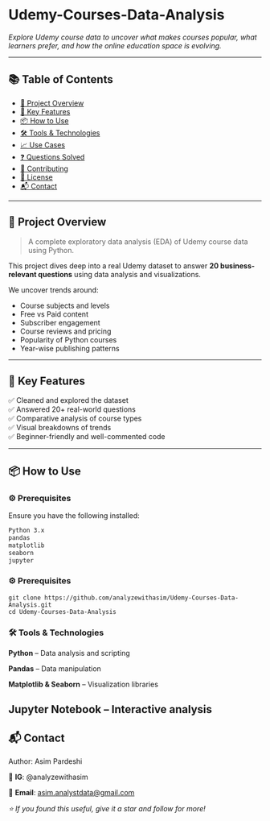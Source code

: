 # Udemy-Courses-Data-Analysis
_Explore Udemy course data to uncover what makes courses popular, what learners prefer, and how the online education space is evolving._

---

## 📚 Table of Contents

- [📌 Project Overview](#-project-overview)
- [🌟 Key Features](#-key-features)
- [📦 How to Use](#-how-to-use)
- [🛠️ Tools & Technologies](#-tools--technologies)
- [📈 Use Cases](#-use-cases)
- [❓ Questions Solved](#-questions-solved)
- [🤝 Contributing](#-contributing)
- [📄 License](#-license)
- [📬 Contact](#-contact)

---

## 📌 Project Overview

> A complete exploratory data analysis (EDA) of Udemy course data using Python.

This project dives deep into a real Udemy dataset to answer **20 business-relevant questions** using data analysis and visualizations.

We uncover trends around:
- Course subjects and levels
- Free vs Paid content
- Subscriber engagement
- Course reviews and pricing
- Popularity of Python courses
- Year-wise publishing patterns

---

## 🌟 Key Features

✅ Cleaned and explored the dataset  
✅ Answered 20+ real-world questions  
✅ Comparative analysis of course types  
✅ Visual breakdowns of trends  
✅ Beginner-friendly and well-commented code

---

## 📦 How to Use

### ⚙️ Prerequisites

Ensure you have the following installed:

```bash
Python 3.x
pandas
matplotlib
seaborn
jupyter
```

### ⚙️ **Prerequisites**
```
git clone https://github.com/analyzewithasim/Udemy-Courses-Data-Analysis.git
cd Udemy-Courses-Data-Analysis
```
### 🛠️ **Tools & Technologies**

**Python** – Data analysis and scripting

**Pandas** – Data manipulation

**Matplotlib & Seaborn** – Visualization libraries

**Jupyter Notebook** – Interactive analysis
---

## 📬 **Contact**

Author: Asim Pardeshi

📸 **IG**: @analyzewithasim

📧 **Email**: asim.analystdata@gmail.com

_⭐️ If you found this useful, give it a star and follow for more!_


